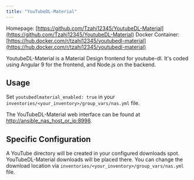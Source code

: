 ```yaml
---
title: "YouTubeDL-Material"
---
```


Homepage: [https://github.com/Tzahi12345/YoutubeDL-Material](https://github.com/Tzahi12345/YoutubeDL-Material)
Docker Container: [https://hub.docker.com/r/tzahi12345/youtubedl-material](https://hub.docker.com/r/tzahi12345/youtubedl-material)

YoutubeDL-Material is a Material Design frontend for youtube-dl. It's coded using Angular 9 for the frontend, and Node.js on the backend.

## Usage

Set `youtubedlmaterial_enabled: true` in your `inventories/<your_inventory>/group_vars/nas.yml` file.

The YouTubeDL-Material web interface can be found at [http://ansible_nas_host_or_ip:8998](http://ansible_nas_host_or_ip:8998).

## Specific Configuration

A YouTube directory will be created in your configured downloads spot. YouTubeDL-Material downloads will be placed there.
You can change the download location via `inventories/<your_inventory>/group_vars/nas.yml` file.
